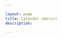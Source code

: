 ```yaml
---

layout: page
title: Calendar zboruri
description: 

---
```


<script src="https://tp.media/content?trs=219198&shmarker=208457.calendar&locale=en&currency=eur&powered_by=true&one_way=false&only_direct=false&period=year&range=7%2C14&primary=%23297470ff&color_background=%23ffffff&dark=%23000000&light=%23FFFFFF&achieve=%23BAA2FB&promo_id=7264&campaign_id=200" charset="utf-8"></script>